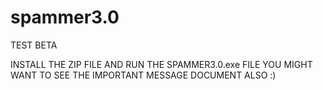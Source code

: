 # spammer3.0
TEST BETA


INSTALL THE ZIP FILE AND RUN THE SPAMMER3.0.exe FILE
YOU MIGHT WANT TO SEE THE IMPORTANT MESSAGE DOCUMENT ALSO :)
